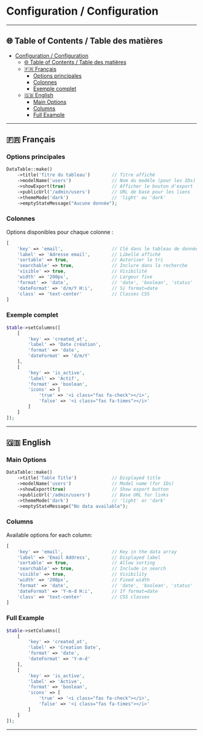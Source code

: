# Configuration / Configuration

---

## 🌐 Table of Contents / Table des matières

- [Configuration / Configuration](#configuration--configuration)
  - [🌐 Table of Contents / Table des matières](#-table-of-contents--table-des-matières)
  - [🇫🇷 Français](#-français)
    - [Options principales](#options-principales)
    - [Colonnes](#colonnes)
    - [Exemple complet](#exemple-complet)
  - [🇬🇧 English](#-english)
    - [Main Options](#main-options)
    - [Columns](#columns)
    - [Full Example](#full-example)

---

## 🇫🇷 Français

### Options principales

```php
DataTable::make()
    ->title('Titre du tableau')        // Titre affiché
    ->modelName('users')               // Nom du modèle (pour les IDs)
    ->showExport(true)                 // Afficher le bouton d'export
    ->publicUrl('/admin/users')        // URL de base pour les liens
    ->themeMode('dark')                // 'light' ou 'dark'
    ->emptyStateMessage("Aucune donnée");
```

### Colonnes

Options disponibles pour chaque colonne :

```php
[
    'key' => 'email',                  // Clé dans le tableau de données
    'label' => 'Adresse email',        // Libellé affiché
    'sortable' => true,                // Autoriser le tri
    'searchable' => true,              // Inclure dans la recherche
    'visible' => true,                 // Visibilité
    'width' => '200px',                // Largeur fixe
    'format' => 'date',                // 'date', 'boolean', 'status'
    'dateFormat' => 'd/m/Y H:i',       // Si format=date
    'class' => 'text-center'           // Classes CSS
]
```

### Exemple complet

```php
$table->setColumns([
    [
        'key' => 'created_at',
        'label' => 'Date création',
        'format' => 'date',
        'dateFormat' => 'd/m/Y'
    ],
    [
        'key' => 'is_active',
        'label' => 'Actif',
        'format' => 'boolean',
        'icons' => [
            'true' => '<i class="fas fa-check"></i>',
            'false' => '<i class="fas fa-times"></i>'
        ]
    ]
]);
```

---

## 🇬🇧 English

### Main Options

```php
DataTable::make()
    ->title('Table Title')             // Displayed title
    ->modelName('users')               // Model name (for IDs)
    ->showExport(true)                 // Show export button
    ->publicUrl('/admin/users')        // Base URL for links
    ->themeMode('dark')                // 'light' or 'dark'
    ->emptyStateMessage("No data available");
```

### Columns

Available options for each column:

```php
[
    'key' => 'email',                  // Key in the data array
    'label' => 'Email Address',        // Displayed label
    'sortable' => true,                // Allow sorting
    'searchable' => true,              // Include in search
    'visible' => true,                 // Visibility
    'width' => '200px',                // Fixed width
    'format' => 'date',                // 'date', 'boolean', 'status'
    'dateFormat' => 'Y-m-d H:i',       // If format=date
    'class' => 'text-center'           // CSS classes
]
```

### Full Example

```php
$table->setColumns([
    [
        'key' => 'created_at',
        'label' => 'Creation Date',
        'format' => 'date',
        'dateFormat' => 'Y-m-d'
    ],
    [
        'key' => 'is_active',
        'label' => 'Active',
        'format' => 'boolean',
        'icons' => [
            'true' => '<i class="fas fa-check"></i>',
            'false' => '<i class="fas fa-times"></i>'
        ]
    ]
]);
```

---

